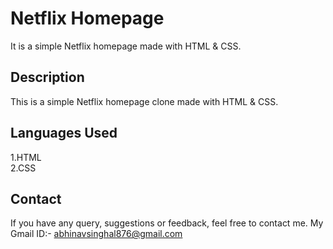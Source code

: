# Netflix Homepage

It is a simple Netflix homepage made with HTML & CSS.


## Description

This is a simple Netflix homepage clone made with HTML & CSS. 


## Languages Used

1.HTML <br>
2.CSS <br>


## Contact

If you have any query, suggestions or feedback, feel free to contact me. My Gmail ID:- abhinavsinghal876@gmail.com